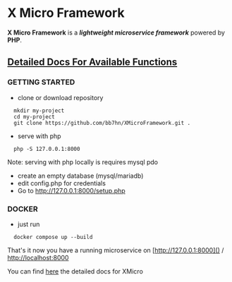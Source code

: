 # X Micro Framework

**X Micro Framework** is a ***lightweight microservice framework*** powered by **PHP**.

## [Detailed Docs For Available Functions](https://bb7hn.github.io/XMicro/)

### GETTING STARTED

- clone or download repository

```shell
  mkdir my-project
  cd my-project
  git clone https://github.com/bb7hn/XMicroFramework.git .
```
- serve with php
````shell
  php -S 127.0.0.1:8000
````
Note: serving with php locally is requires mysql pdo

- create an empty database (mysql/mariadb)
- edit config.php for credentials
- Go to http://127.0.0.1:8000/setup.php

### DOCKER
- just run
````shell
  docker compose up --build 
````

That's it now you have a running microservice on [http://127.0.0.1:8000]() / [http://localhost:8000]()

You can find [here](https://bb7hn.github.io/XMicro/) the detailed docs for XMicro